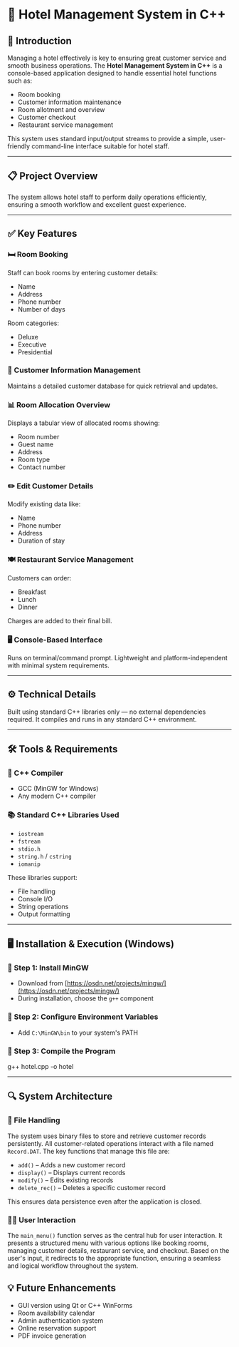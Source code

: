 # 🏨 Hotel Management System in C++

## 📌 Introduction

Managing a hotel effectively is key to ensuring great customer service and smooth business operations. The **Hotel Management System in C++** is a console-based application designed to handle essential hotel functions such as:

- Room booking  
- Customer information maintenance  
- Room allotment and overview  
- Customer checkout  
- Restaurant service management  

This system uses standard input/output streams to provide a simple, user-friendly command-line interface suitable for hotel staff.

---

## 📋 Project Overview

The system allows hotel staff to perform daily operations efficiently, ensuring a smooth workflow and excellent guest experience.

---

## ✅ Key Features

### 🛏️ Room Booking
Staff can book rooms by entering customer details:
- Name  
- Address  
- Phone number  
- Number of days  

Room categories:
- Deluxe  
- Executive  
- Presidential  

### 👤 Customer Information Management
Maintains a detailed customer database for quick retrieval and updates.

### 📊 Room Allocation Overview
Displays a tabular view of allocated rooms showing:
- Room number  
- Guest name  
- Address  
- Room type  
- Contact number  

### ✏️ Edit Customer Details
Modify existing data like:
- Name  
- Phone number  
- Address  
- Duration of stay  

### 🍽️ Restaurant Service Management
Customers can order:
- Breakfast  
- Lunch  
- Dinner  

Charges are added to their final bill.

### 🖥️ Console-Based Interface
Runs on terminal/command prompt. Lightweight and platform-independent with minimal system requirements.

---

## ⚙️ Technical Details

Built using standard C++ libraries only — no external dependencies required. It compiles and runs in any standard C++ environment.

---

## 🛠️ Tools & Requirements

### 🧰 C++ Compiler
- GCC (MinGW for Windows)  
- Any modern C++ compiler

### 📚 Standard C++ Libraries Used
- `iostream`  
- `fstream`  
- `stdio.h`  
- `string.h` / `cstring`  
- `iomanip`  

These libraries support:
- File handling  
- Console I/O  
- String operations  
- Output formatting  

---

## 🖥️ Installation & Execution (Windows)

### 🔧 Step 1: Install MinGW
- Download from [https://osdn.net/projects/mingw/](https://osdn.net/projects/mingw/)
- During installation, choose the `g++` component

### 🔧 Step 2: Configure Environment Variables
- Add `C:\MinGW\bin` to your system's PATH

### 🔧 Step 3: Compile the Program
g++ hotel.cpp -o hotel

---

## 🔍 System Architecture

### 📁 File Handling

The system uses binary files to store and retrieve customer records persistently. All customer-related operations interact with a file named `Record.DAT`. The key functions that manage this file are:

- `add()` – Adds a new customer record
- `display()` – Displays current records
- `modify()` – Edits existing records
- `delete_rec()` – Deletes a specific customer record

This ensures data persistence even after the application is closed.

### 🧑‍💻 User Interaction

The `main_menu()` function serves as the central hub for user interaction. It presents a structured menu with various options like booking rooms, managing customer details, restaurant service, and checkout. Based on the user's input, it redirects to the appropriate function, ensuring a seamless and logical workflow throughout the system.

## 💡 Future Enhancements

- GUI version using Qt or C++ WinForms  
- Room availability calendar  
- Admin authentication system  
- Online reservation support  
- PDF invoice generation  

